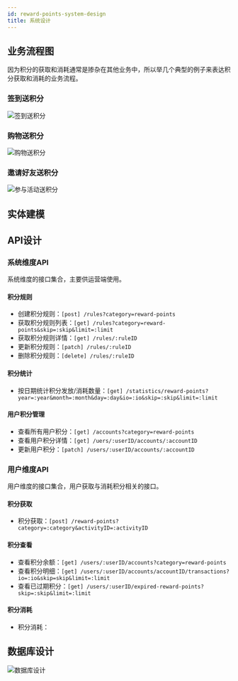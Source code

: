 ```yaml
---
id: reward-points-system-design
title: 系统设计
---
```


## 业务流程图

因为积分的获取和消耗通常是掺杂在其他业务中，所以举几个典型的例子来表达积分获取和消耗的业务流程。

### 签到送积分
![签到送积分](/img/reward-points-sign-in.png)

### 购物送积分
![购物送积分](/img/reward-points-shopping.png)

### 邀请好友送积分
![参与活动送积分](/img/reward-points-activities.png)

## 实体建模

## API设计

### 系统维度API

系统维度的接口集合，主要供运营端使用。

#### 积分规则

- 创建积分规则：```[post] /rules?category=reward-points```
- 获取积分规则列表：```[get] /rules?category=reward-points&skip=:skip&limit=:limit```
- 获取积分规则详情：```[get] /rules/:ruleID```
- 更新积分规则：```[patch] /rules/:ruleID```
- 删除积分规则：```[delete] /rules/:ruleID```

#### 积分统计

- 按日期统计积分发放/消耗数量：```[get] /statistics/reward-points?year=:year&month=:month&day=:day&io=:io&skip=:skip&limit=:limit```

#### 用户积分管理

- 查看所有用户积分：```[get] /accounts?category=reward-points```
- 查看用户积分详情：```[get] /uers/:userID/accounts/:accountID```
- 更新用户积分：```[patch] /users/:userID/accounts/:accountID```

### 用户维度API

用户维度的接口集合，用户获取与消耗积分相关的接口。

#### 积分获取

- 积分获取：```[post] /reward-points?category=:category&activityID=:activityID```

#### 积分查看

- 查看积分余额：```[get] /users/:userID/accounts?category=reward-points```
- 查看积分明细：```[get] /users/:userID/accounts/accountID/transactions?io=:io&skip=skip&limit=:limit```
- 查看已过期积分：```[get] /users/:userID/expired-reward-points?skip=:skip&limit=:limit```

#### 积分消耗

- 积分消耗：

## 数据库设计

![数据库设计](/img/reward-points-DB.png)